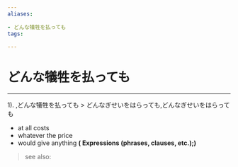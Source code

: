 ```yaml
---
aliases:
    
- どんな犠牲を払っても
tags:
    
---
```


# どんな犠牲を払っても
---
1).
,どんな犠牲を払っても > どんなぎせいをはらっても,どんなぎせいをはらっても

- at all costs
- whatever the price
- would give anything
**( Expressions (phrases, clauses, etc.);)**
> see also: 
            